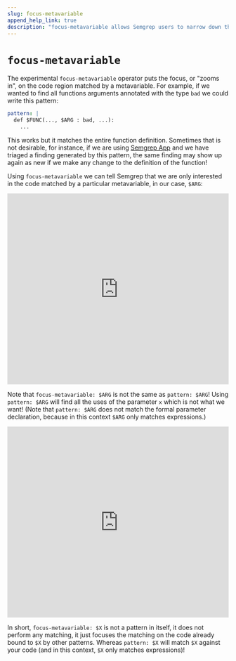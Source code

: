 ```yaml
---
slug: focus-metavariable
append_help_link: true
description: "focus-metavariable allows Semgrep users to narrow down the code matched by a rule, to focus on what it really matters."
---
```


# `focus-metavariable`

The experimental `focus-metavariable` operator puts the focus, or "zooms in", on the code region matched by a metavariable. For example, if we wanted to find all functions arguments annotated with the type `bad` we could write this pattern:

```yaml
pattern: |
  def $FUNC(..., $ARG : bad, ...):
    ...
```

This works but it matches the entire function definition. Sometimes that is not desirable, for instance, if we are using [Semgrep App](https://semgrep.dev/login) and we have triaged a finding generated by this pattern, the same finding may show up again as new if we make any change to the definition of the function!

Using `focus-metavariable` we can tell Semgrep that we are only interested in the code matched by a particular metavariable, in our case, `$ARG`:

<iframe src="https://semgrep.dev/embed/editor?snippet=4kk8" border="0" frameBorder="0" width="100%" height="435"></iframe>

Note that `focus-metavariable: $ARG` is not the same as `pattern: $ARG`! Using `pattern: $ARG` will find all the uses of the parameter `x` which is not what we want! (Note that `pattern: $ARG` does not match the formal parameter declaration, because in this context `$ARG` only matches expressions.)

<iframe src="https://semgrep.dev/embed/editor?snippet=PPPe" border="0" frameBorder="0" width="100%" height="435"></iframe>

In short, `focus-metavariable: $X` is not a pattern in itself, it does not perform any matching, it just focuses the matching on the code already bound to `$X` by other patterns. Whereas `pattern: $X` will match `$X` against your code (and in this context, `$X` only matches expressions)!
